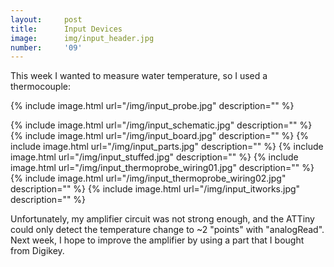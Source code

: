 ```yaml
---
layout:     post
title:      Input Devices
image:      img/input_header.jpg
number:     '09'
---
```


This week I wanted to measure water temperature, so I used a thermocouple:

{% include image.html url="/img/input_probe.jpg" description="" %}

{% include image.html url="/img/input_schematic.jpg" description="" %}
{% include image.html url="/img/input_board.jpg" description="" %}
{% include image.html url="/img/input_parts.jpg" description="" %}
{% include image.html url="/img/input_stuffed.jpg" description="" %}
{% include image.html url="/img/input_thermoprobe_wiring01.jpg" description="" %}
{% include image.html url="/img/input_thermoprobe_wiring02.jpg" description="" %}
{% include image.html url="/img/input_itworks.jpg" description="" %}

Unfortunately, my amplifier circuit was not strong enough, and the ATTiny could only detect
the temperature change to ~2 "points" with "analogRead". Next week, I hope to improve the amplifier
by using a part that I bought from Digikey.



